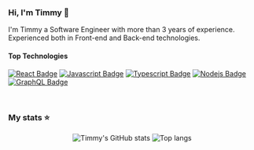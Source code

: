 ### Hi, I'm Timmy 👋

I'm Timmy a Software Engineer with more than 3 years of experience. Experienced both in Front-end and Back-end technologies.

#### Top Technologies

[![React Badge](https://img.shields.io/badge/-React-61DBFB?style=for-the-badge&labelColor=black&logo=react&logoColor=61DBFB)](#) [![Javascript Badge](https://img.shields.io/badge/-Javascript-F0DB4F?style=for-the-badge&labelColor=black&logo=javascript&logoColor=F0DB4F)](#) [![Typescript Badge](https://img.shields.io/badge/-Typescript-007acc?style=for-the-badge&labelColor=black&logo=typescript&logoColor=007acc)](#) [![Nodejs Badge](https://img.shields.io/badge/-Nodejs-3C873A?style=for-the-badge&labelColor=black&logo=node.js&logoColor=3C873A)](#) [![GraphQL Badge](https://img.shields.io/badge/-GraphQl-e535ab?style=for-the-badge&labelColor=black&logo=node.js&logoColor=e535ab)](#)

<br/>

### My stats ⭐

<div align="center">
<img alt="Timmy's GitHub stats" src="https://stats-readme.tcthinh.vn/api?username=TcThinh&show_icons=true&theme=transparent"/>
<img alt="Top langs" src="https://stats-readme.tcthinh.vn/api/top-langs/?username=TcThinh&layout=compact&&langs_count=8"/>
</div>





